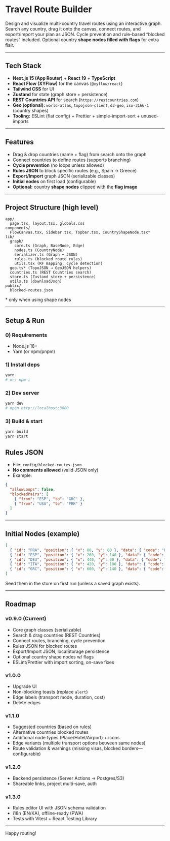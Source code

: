 # Travel Route Builder

Design and visualize multi-country travel routes using an interactive graph. Search any country, drag it onto the canvas, connect routes, and export/import your plan as JSON. Cycle prevention and rule-based “blocked routes” included. Optional country **shape nodes filled with flags** for extra flair.

---

## Tech Stack

- **Next.js 15 (App Router)** + **React 19** + **TypeScript**
- **React Flow (XYFlow)** for the canvas (`@xyflow/react`)
- **Tailwind CSS** for UI
- **Zustand** for state (graph store + persistence)
- **REST Countries API** for search (`https://restcountries.com`)
- **Geo (optional):** `world-atlas`, `topojson-client`, `d3-geo`, `iso-3166-1` (country shapes)
- **Tooling:** ESLint (flat config) + Prettier + simple-import-sort + unused-imports

---

## Features

- Drag & drop countries (name + flag) from search onto the graph
- Connect countries to define routes (supports branching)
- **Cycle prevention** (no loops unless allowed)
- **Rules JSON** to block specific routes (e.g., Spain → Greece)
- **Export/Import** graph JSON (serializable classes)
- **Initial nodes** on first load (configurable)
- **Optional:** country **shape nodes** clipped with the **flag image**

---

## Project Structure (high level)

```
app/
  page.tsx, layout.tsx, globals.css
components/
  FlowCanvas.tsx, Sidebar.tsx, Topbar.tsx, CountryShapeNode.tsx*
lib/
  graph/
    core.ts (Graph, BaseNode, Edge)
    nodes.ts (CountryNode)
    serializer.ts (Graph ↔ JSON)
    rules.ts (blocked route rules)
    utils.tsx (RF mapping, cycle detection)
  geo.ts* (TopoJSON → GeoJSON helpers)
  countries.ts (REST Countries search)
  store.ts (Zustand store + persistence)
  utils.ts (downloadJson)
public/
  blocked-routes.json
```

\* only when using shape nodes

---

## Setup & Run

### 0) Requirements
- Node.js 18+
- Yarn (or npm/pnpm)

### 1) Install deps
```bash
yarn
# or: npm i
```

### 2) Dev server
```bash
yarn dev
# open http://localhost:3000
```

### 3) Build & start
```bash
yarn build
yarn start
```

## Rules JSON

- File: `config/blocked-routes.json`
- **No comments allowed** (valid JSON only)
- Example:
```json
{
  "allowLoops": false,
  "blockedPairs": [
    { "from": "ESP", "to": "GRC" },
    { "from": "USA", "to": "PRK" }
  ]
}
```

---

## Initial Nodes (example)

```json
[
  { "id": "FRA", "position": { "x": 80, "y": 80 }, "data": { "code": "FRA", "label": "France", "flag": "https://flagcdn.com/w40/fr.png", "region": "Europe" } },
  { "id": "ESP", "position": { "x": 260, "y": 140 }, "data": { "code": "ESP", "label": "Spain", "flag": "https://flagcdn.com/w40/es.png", "region": "Europe" } },
  { "id": "DEU", "position": { "x": 440, "y": 60 }, "data": { "code": "DEU", "label": "Germany", "flag": "https://flagcdn.com/w40/de.png", "region": "Europe" } },
  { "id": "ITA", "position": { "x": 420, "y": 180 }, "data": { "code": "ITA", "label": "Italy", "flag": "https://flagcdn.com/w40/it.png", "region": "Europe" } },
  { "id": "GRC", "position": { "x": 600, "y": 140 }, "data": { "code": "GRC", "label": "Greece", "flag": "https://flagcdn.com/w40/gr.png", "region": "Europe" } }
]
```

Seed them in the store on first run (unless a saved graph exists).

---

## Roadmap

### v0.9.0 (Current)
- Core graph classes (serializable)
- Search & drag countries (REST Countries)
- Connect routes, branching, cycle prevention
- Rules JSON for blocked routes
- Export/Import JSON, localStorage persistence
- Optional country shape nodes w/ flags
- ESLint/Prettier with import sorting, on-save fixes

### v1.0.0
- Upgrade UI
- Non-blocking toasts (replace `alert`)
- Edge labels (transport mode, duration, cost)
- Delete edges

### v1.1.0
- Suggested countries (based on rules)
- Alternative countries blocked routes
- Additional node types (Place/Hotel/Airport) + icons
- Edge variants (multiple transport options between same nodes)
- Route validation & warnings (missing visas, blocked borders—configurable)

### v1.2.0
- Backend persistence (Server Actions → Postgres/S3)
- Shareable links, project multi-save, auth

### v1.3.0
- Rules editor UI with JSON schema validation
- i18n (EN/KA), offline-ready (PWA)
- Tests with Vitest + React Testing Library

---

Happy routing!
